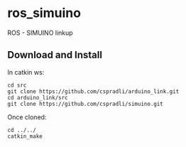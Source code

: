 # ros_simuino
ROS - SIMUINO linkup

## Download and Install

In catkin ws:
 ```
 cd src
 git clone https://github.com/cspradli/arduino_link.git
 cd arduino_link/src
 git clone https://github.com/cspradli/simuino.git 
 ```
 
 Once cloned:
 ```
 cd ../../
 catkin_make
 ```
